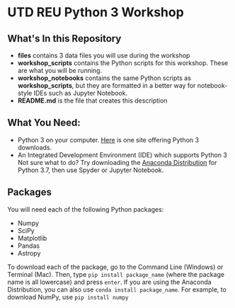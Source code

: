 # UTD REU Python 3 Workshop

## What's In this Repository
* **files** contains 3 data files you will use during the workshop
* **workshop_scripts** contains the Python scripts for this workshop. These are what you will be running. 
* **workshop_notebooks** contains the same Python scripts as **workshop_scripts**, but they are formatted in a better way for notebook-style IDEs such as Jupyter Notebook. 
* **README.md** is the file that creates this description

## What You Need:
* Python 3 on your computer. [Here](https://www.python.org/downloads/) is one site offering Python 3 downloads. 
* An Integrated Development Environment (IDE) which supports Python 3
Not sure what to do? Try downloading the [Anaconda Distribution](https://www.anaconda.com/products/individual) for Python 3.7, then use Spyder or Jupyter Notebook. 

## Packages
You will need each of the following Python packages:
* Numpy
* SciPy
* Matplotlib
* Pandas
* Astropy

To download each of the package, go to the Command Line (Windows) or Terminal (Mac). Then, type ```pip install package_name``` (where the package name is all lowercase) and press ```enter```. If you are using the Anaconda Distribution, you can also use ```conda install package_name```.
For example, to download NumPy, use
```pip install numpy```
